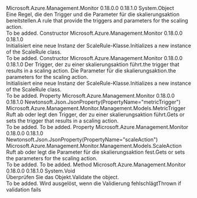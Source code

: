<Type Name="ScaleRule" FullName="Microsoft.Azure.Management.Monitor.Management.Models.ScaleRule">
  <TypeSignature Language="C#" Value="public class ScaleRule" />
  <TypeSignature Language="ILAsm" Value=".class public auto ansi beforefieldinit ScaleRule extends System.Object" />
  <TypeSignature Language="DocId" Value="T:Microsoft.Azure.Management.Monitor.Management.Models.ScaleRule" />
  <TypeSignature Language="VB.NET" Value="Public Class ScaleRule" />
  <TypeSignature Language="F#" Value="type ScaleRule = class" />
  <AssemblyInfo>
    <AssemblyName>Microsoft.Azure.Management.Monitor</AssemblyName>
    <AssemblyVersion>0.18.0.0</AssemblyVersion>
    <AssemblyVersion>0.18.1.0</AssemblyVersion>
  </AssemblyInfo>
  <Base>
    <BaseTypeName>System.Object</BaseTypeName>
  </Base>
  <Interfaces />
  <Docs>
    <summary>
            <span data-ttu-id="51017-101">Eine Regel, die den Trigger und die Parameter für die skalierungsaktion bereitstellen.</span><span class="sxs-lookup"><span data-stu-id="51017-101">A rule that provide the triggers and parameters for the scaling action.</span></span>
            </summary>
    <remarks>To be added.</remarks>
  </Docs>
  <Members>
    <Member MemberName=".ctor">
      <MemberSignature Language="C#" Value="public ScaleRule ();" />
      <MemberSignature Language="ILAsm" Value=".method public hidebysig specialname rtspecialname instance void .ctor() cil managed" />
      <MemberSignature Language="DocId" Value="M:Microsoft.Azure.Management.Monitor.Management.Models.ScaleRule.#ctor" />
      <MemberSignature Language="VB.NET" Value="Public Sub New ()" />
      <MemberType>Constructor</MemberType>
      <AssemblyInfo>
        <AssemblyName>Microsoft.Azure.Management.Monitor</AssemblyName>
        <AssemblyVersion>0.18.0.0</AssemblyVersion>
        <AssemblyVersion>0.18.1.0</AssemblyVersion>
      </AssemblyInfo>
      <Parameters />
      <Docs>
        <summary>
            <span data-ttu-id="51017-102">Initialisiert eine neue Instanz der ScaleRule-Klasse.</span><span class="sxs-lookup"><span data-stu-id="51017-102">Initializes a new instance of the ScaleRule class.</span></span>
            </summary>
        <remarks>To be added.</remarks>
      </Docs>
    </Member>
    <Member MemberName=".ctor">
      <MemberSignature Language="C#" Value="public ScaleRule (Microsoft.Azure.Management.Monitor.Management.Models.MetricTrigger metricTrigger, Microsoft.Azure.Management.Monitor.Management.Models.ScaleAction scaleAction);" />
      <MemberSignature Language="ILAsm" Value=".method public hidebysig specialname rtspecialname instance void .ctor(class Microsoft.Azure.Management.Monitor.Management.Models.MetricTrigger metricTrigger, class Microsoft.Azure.Management.Monitor.Management.Models.ScaleAction scaleAction) cil managed" />
      <MemberSignature Language="DocId" Value="M:Microsoft.Azure.Management.Monitor.Management.Models.ScaleRule.#ctor(Microsoft.Azure.Management.Monitor.Management.Models.MetricTrigger,Microsoft.Azure.Management.Monitor.Management.Models.ScaleAction)" />
      <MemberSignature Language="F#" Value="new Microsoft.Azure.Management.Monitor.Management.Models.ScaleRule : Microsoft.Azure.Management.Monitor.Management.Models.MetricTrigger * Microsoft.Azure.Management.Monitor.Management.Models.ScaleAction -&gt; Microsoft.Azure.Management.Monitor.Management.Models.ScaleRule" Usage="new Microsoft.Azure.Management.Monitor.Management.Models.ScaleRule (metricTrigger, scaleAction)" />
      <MemberType>Constructor</MemberType>
      <AssemblyInfo>
        <AssemblyName>Microsoft.Azure.Management.Monitor</AssemblyName>
        <AssemblyVersion>0.18.0.0</AssemblyVersion>
        <AssemblyVersion>0.18.1.0</AssemblyVersion>
      </AssemblyInfo>
      <Parameters>
        <Parameter Name="metricTrigger" Type="Microsoft.Azure.Management.Monitor.Management.Models.MetricTrigger" />
        <Parameter Name="scaleAction" Type="Microsoft.Azure.Management.Monitor.Management.Models.ScaleAction" />
      </Parameters>
      <Docs>
        <param name="metricTrigger"><span data-ttu-id="51017-103">Der Trigger, der zu einer skalierungsaktion führt.</span><span class="sxs-lookup"><span data-stu-id="51017-103">the trigger that results in a scaling action.</span></span></param>
        <param name="scaleAction"><span data-ttu-id="51017-104">Die Parameter für die skalierungsaktion.</span><span class="sxs-lookup"><span data-stu-id="51017-104">the parameters for the scaling action.</span></span></param>
        <summary>
            <span data-ttu-id="51017-105">Initialisiert eine neue Instanz der ScaleRule-Klasse.</span><span class="sxs-lookup"><span data-stu-id="51017-105">Initializes a new instance of the ScaleRule class.</span></span>
            </summary>
        <remarks>To be added.</remarks>
      </Docs>
    </Member>
    <Member MemberName="MetricTrigger">
      <MemberSignature Language="C#" Value="public Microsoft.Azure.Management.Monitor.Management.Models.MetricTrigger MetricTrigger { get; set; }" />
      <MemberSignature Language="ILAsm" Value=".property instance class Microsoft.Azure.Management.Monitor.Management.Models.MetricTrigger MetricTrigger" />
      <MemberSignature Language="DocId" Value="P:Microsoft.Azure.Management.Monitor.Management.Models.ScaleRule.MetricTrigger" />
      <MemberSignature Language="VB.NET" Value="Public Property MetricTrigger As MetricTrigger" />
      <MemberSignature Language="F#" Value="member this.MetricTrigger : Microsoft.Azure.Management.Monitor.Management.Models.MetricTrigger with get, set" Usage="Microsoft.Azure.Management.Monitor.Management.Models.ScaleRule.MetricTrigger" />
      <MemberType>Property</MemberType>
      <AssemblyInfo>
        <AssemblyName>Microsoft.Azure.Management.Monitor</AssemblyName>
        <AssemblyVersion>0.18.0.0</AssemblyVersion>
        <AssemblyVersion>0.18.1.0</AssemblyVersion>
      </AssemblyInfo>
      <Attributes>
        <Attribute>
          <AttributeName>Newtonsoft.Json.JsonProperty(PropertyName="metricTrigger")</AttributeName>
        </Attribute>
      </Attributes>
      <ReturnValue>
        <ReturnType>Microsoft.Azure.Management.Monitor.Management.Models.MetricTrigger</ReturnType>
      </ReturnValue>
      <Docs>
        <summary>
            <span data-ttu-id="51017-106">Ruft ab oder legt den Trigger, der zu einer skalierungsaktion führt.</span><span class="sxs-lookup"><span data-stu-id="51017-106">Gets or sets the trigger that results in a scaling action.</span></span>
            </summary>
        <value>To be added.</value>
        <remarks>To be added.</remarks>
      </Docs>
    </Member>
    <Member MemberName="ScaleAction">
      <MemberSignature Language="C#" Value="public Microsoft.Azure.Management.Monitor.Management.Models.ScaleAction ScaleAction { get; set; }" />
      <MemberSignature Language="ILAsm" Value=".property instance class Microsoft.Azure.Management.Monitor.Management.Models.ScaleAction ScaleAction" />
      <MemberSignature Language="DocId" Value="P:Microsoft.Azure.Management.Monitor.Management.Models.ScaleRule.ScaleAction" />
      <MemberSignature Language="VB.NET" Value="Public Property ScaleAction As ScaleAction" />
      <MemberSignature Language="F#" Value="member this.ScaleAction : Microsoft.Azure.Management.Monitor.Management.Models.ScaleAction with get, set" Usage="Microsoft.Azure.Management.Monitor.Management.Models.ScaleRule.ScaleAction" />
      <MemberType>Property</MemberType>
      <AssemblyInfo>
        <AssemblyName>Microsoft.Azure.Management.Monitor</AssemblyName>
        <AssemblyVersion>0.18.0.0</AssemblyVersion>
        <AssemblyVersion>0.18.1.0</AssemblyVersion>
      </AssemblyInfo>
      <Attributes>
        <Attribute>
          <AttributeName>Newtonsoft.Json.JsonProperty(PropertyName="scaleAction")</AttributeName>
        </Attribute>
      </Attributes>
      <ReturnValue>
        <ReturnType>Microsoft.Azure.Management.Monitor.Management.Models.ScaleAction</ReturnType>
      </ReturnValue>
      <Docs>
        <summary>
            <span data-ttu-id="51017-107">Ruft ab oder legt die Parameter für die skalierungsaktion fest.</span><span class="sxs-lookup"><span data-stu-id="51017-107">Gets or sets the parameters for the scaling action.</span></span>
            </summary>
        <value>To be added.</value>
        <remarks>To be added.</remarks>
      </Docs>
    </Member>
    <Member MemberName="Validate">
      <MemberSignature Language="C#" Value="public virtual void Validate ();" />
      <MemberSignature Language="ILAsm" Value=".method public hidebysig newslot virtual instance void Validate() cil managed" />
      <MemberSignature Language="DocId" Value="M:Microsoft.Azure.Management.Monitor.Management.Models.ScaleRule.Validate" />
      <MemberSignature Language="VB.NET" Value="Public Overridable Sub Validate ()" />
      <MemberSignature Language="F#" Value="abstract member Validate : unit -&gt; unit&#xA;override this.Validate : unit -&gt; unit" Usage="scaleRule.Validate " />
      <MemberType>Method</MemberType>
      <AssemblyInfo>
        <AssemblyName>Microsoft.Azure.Management.Monitor</AssemblyName>
        <AssemblyVersion>0.18.0.0</AssemblyVersion>
        <AssemblyVersion>0.18.1.0</AssemblyVersion>
      </AssemblyInfo>
      <ReturnValue>
        <ReturnType>System.Void</ReturnType>
      </ReturnValue>
      <Parameters />
      <Docs>
        <summary>
            <span data-ttu-id="51017-108">Überprüfen Sie das Objekt.</span><span class="sxs-lookup"><span data-stu-id="51017-108">Validate the object.</span></span>
            </summary>
        <remarks>To be added.</remarks>
        <exception cref="T:Microsoft.Rest.ValidationException">
            <span data-ttu-id="51017-109">Wird ausgelöst, wenn die Validierung fehlschlägt</span><span class="sxs-lookup"><span data-stu-id="51017-109">Thrown if validation fails</span></span>
            </exception>
      </Docs>
    </Member>
  </Members>
</Type>
